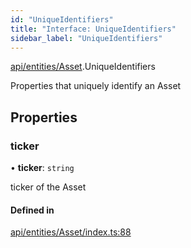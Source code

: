 ```yaml
---
id: "UniqueIdentifiers"
title: "Interface: UniqueIdentifiers"
sidebar_label: "UniqueIdentifiers"
---
```


[api/entities/Asset](../../../../../modules/API/Entities/Asset/Asset.md).UniqueIdentifiers

Properties that uniquely identify an Asset

## Properties

### ticker

• **ticker**: `string`

ticker of the Asset

#### Defined in

[api/entities/Asset/index.ts:88](https://github.com/PolymeshAssociation/polymesh-sdk/blob/95e180d28/src/api/entities/Asset/index.ts#L88)
